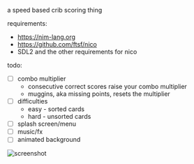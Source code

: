 a speed based crib scoring thing

requirements:

- https://nim-lang.org
- https://github.com/ftsf/nico
- SDL2 and the other requirements for nico

todo:

- [ ] combo multiplier
  * consecutive correct scores raise your combo multiplier
  * muggins, aka missing points, resets the multiplier
- [ ] difficulties
  * easy - sorted cards
  * hard - unsorted cards
- [ ] splash screen/menu
- [ ] music/fx
- [ ] animated background

![screenshot](https://i.imgur.com/HRhSP8I.png)